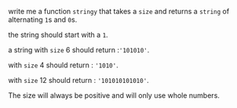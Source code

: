 write me a function `stringy` that takes a `size` and returns a `string` of alternating `1`s and `0`s.

the string should start with a `1`.

a string with `size` 6 should return :`'101010'`.

with `size` 4 should return : `'1010'`.

with `size` 12 should return : `'101010101010'`.

The size will always be positive and will only use whole numbers.

